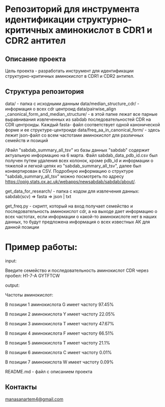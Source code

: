 # Репозиторий для инструмента идентификации структурно-критичных аминокислот в CDR1 и CDR2 антител

## Описание проекта
Цель проекта - разработать инструмент для идентификации структурно-критичных аминокислот в CDR1 и CDR2 антител. 

## Структура репозитория
data/ - папка с исходными данным
data/median_structure_cdr/ - информация о всех cdr центроид
data/pairwise_align _canonical_form_and_median_structure/ - в этой папке лежат все парные выравнивания извлеченных из sabdab последовательностей CDR на CDR центроиды. Каждый fasta- файл соответствует одной канонической форме и ее структуре-центроиде
data/freq_aa_in_canonical_form/ - здесь лежит json-файл со всем частотами аминокислот для различных семейств и позиций


/Файл "sabdab_summary_all_tsv" из базы данных "sabdab" содержит актуальную информацию на 6 марта. Файл sabdab_data_pdb_id.csv был получен путем удаления всех колонок, кроме pdb_id и информации о тяжелой и легкой цепях из "sabdab_summary_all_tsv", далее был конвертирован в CSV. Подробную информацию о структуре "sabdab_summary_all_tsv" можно посмотреть по адресу https://opig.stats.ox.ac.uk/webapps/newsabdab/sabdab/about/.

get_data_for_research/ - папка с кодом для извлечения данных: sabdab(scv) => fasta => json | txt

get_freq.py - скрипт, который на вход получает семейство и последовательность аминокислот cdr, а на выходе дает информацию о всех частотах, если информации о какой-то аминокислоте нет в наших данных, то будут предложена информация о всех известных АК для данной позиции

# Пример работы:

input: 

Введите семейство и последовательность аминокислот CDR через пробел: H1-7-A GYTFTCW

output:

Частоты аминокислот:

В позиции 1 аминокислота G имеет частоту 97.45%

В позиции 2 аминокислота Y имеет частоту 22.05%

В позиции 3 аминокислота T имеет частоту 47.67%

В позиции 4 аминокислота F имеет частоту 66.51%

В позиции 5 аминокислота T имеет частоту 21.1%

В позиции 6 аминокислота C имеет частоту 0.01%

В позиции 7 аминокислота W имеет частоту 0.09%


README.md - файл с описанием проекта

## Контакты
manasanartem4@gmail.com
